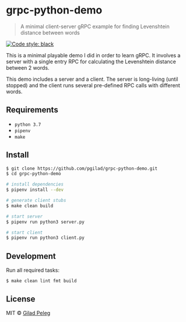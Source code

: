 # grpc-python-demo
> A minimal client-server gRPC example for finding Levenshtein distance between words

[![Code style: black](https://img.shields.io/badge/code%20style-black-000000.svg)](https://github.com/python/black)

This is a minimal playable demo I did in order to learn gRPC. It involves a server with 
a single entry RPC for calculating the Levenshtein distance between 2 words.

This demo includes a server and a client. The server is long-living (until stopped) and the
client runs several pre-defined RPC calls with different words.

## Requirements

- `python 3.7`
- `pipenv`
- `make`

## Install

```bash
$ git clone https://github.com/pgilad/grpc-python-demo.git
$ cd grpc-python-demo

# install dependencies
$ pipenv install --dev

# generate client stubs
$ make clean build

# start server
$ pipenv run python3 server.py

# start client
$ pipenv run python3 client.py
```

## Development

Run all required tasks:

`$ make clean lint fmt build`

## License

MIT © [Gilad Peleg](https://www.giladpeleg.com)
